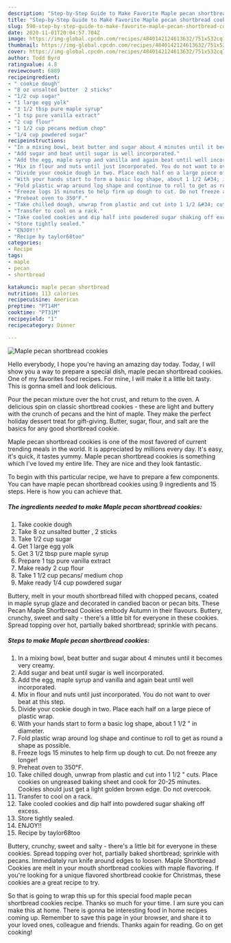 ```yaml
---
description: "Step-by-Step Guide to Make Favorite Maple pecan shortbread cookies"
title: "Step-by-Step Guide to Make Favorite Maple pecan shortbread cookies"
slug: 590-step-by-step-guide-to-make-favorite-maple-pecan-shortbread-cookies
date: 2020-11-01T20:04:57.704Z
image: https://img-global.cpcdn.com/recipes/4840142124613632/751x532cq70/maple-pecan-shortbread-cookies-recipe-main-photo.jpg
thumbnail: https://img-global.cpcdn.com/recipes/4840142124613632/751x532cq70/maple-pecan-shortbread-cookies-recipe-main-photo.jpg
cover: https://img-global.cpcdn.com/recipes/4840142124613632/751x532cq70/maple-pecan-shortbread-cookies-recipe-main-photo.jpg
author: Todd Byrd
ratingvalue: 4.8
reviewcount: 6889
recipeingredient:
- " cookie dough"
- "8 oz unsalted butter  2 sticks"
- "1/2 cup sugar"
- "1 large egg yolk"
- "3 1/2 tbsp pure maple syrup"
- "1 tsp pure vanilla extract"
- "2 cup flour"
- "1 1/2 cup pecans medium chop"
- "1/4 cup powdered sugar"
recipeinstructions:
- "In a mixing bowl, beat butter and sugar about 4 minutes until it becomes very creamy."
- "Add sugar and beat until sugar is well incorporated."
- "Add the egg, maple syrup and vanilla and again beat until well incorporated."
- "Mix in flour and nuts until just incorporated. You do not want to over beat at this step."
- "Divide your cookie dough in two. Place each half on a large piece of plastic wrap."
- "With your hands start to form a basic log shape, about 1 1/2 &#34; in diameter."
- "Fold plastic wrap around log shape and continue to roll to get as round a shape as possible."
- "Freeze logs 15 minutes to help firm up dough to cut. Do not freeze any longer!"
- "Preheat oven to 350°F."
- "Take chilled dough, unwrap from plastic and cut into 1 1/2 &#34; cuts. Place cookies on ungreased baking sheet and cook for 20-25 minutes. Cookies should just get a light golden brown edge. Do not overcook."
- "Transfer to cool on a rack."
- "Take cooled cookies and dip half into powdered sugar shaking off excess."
- "Store tightly sealed."
- "ENJOY!!"
- "Recipe by taylor68too"
categories:
- Recipe
tags:
- maple
- pecan
- shortbread

katakunci: maple pecan shortbread 
nutrition: 113 calories
recipecuisine: American
preptime: "PT14M"
cooktime: "PT31M"
recipeyield: "1"
recipecategory: Dinner

---
```



![Maple pecan shortbread cookies](https://img-global.cpcdn.com/recipes/4840142124613632/751x532cq70/maple-pecan-shortbread-cookies-recipe-main-photo.jpg)

Hello everybody, I hope you're having an amazing day today. Today, I will show you a way to prepare a special dish, maple pecan shortbread cookies. One of my favorites food recipes. For mine, I will make it a little bit tasty. This is gonna smell and look delicious.

Pour the pecan mixture over the hot crust, and return to the oven. A delicious spin on classic shortbread cookies - these are light and buttery with the crunch of pecans and the hint of maple. They make the perfect holiday dessert treat for gift-giving. Butter, sugar, flour, and salt are the basics for any good shortbread cookie.

Maple pecan shortbread cookies is one of the most favored of current trending meals in the world. It is appreciated by millions every day. It's easy, it's quick, it tastes yummy. Maple pecan shortbread cookies is something which I've loved my entire life. They are nice and they look fantastic.


To begin with this particular recipe, we have to prepare a few components. You can have maple pecan shortbread cookies using 9 ingredients and 15 steps. Here is how you can achieve that.

<!--inarticleads1-->

##### The ingredients needed to make Maple pecan shortbread cookies:

1. Take  cookie dough
1. Take 8 oz unsalted butter , 2 sticks
1. Take 1/2 cup sugar
1. Get 1 large egg yolk
1. Get 3 1/2 tbsp pure maple syrup
1. Prepare 1 tsp pure vanilla extract
1. Make ready 2 cup flour
1. Take 1 1/2 cup pecans/ medium chop
1. Make ready 1/4 cup powdered sugar


Buttery, melt in your mouth shortbread filled with chopped pecans, coated in maple syrup glaze and decorated in candied bacon or pecan bits. These Pecan Maple Shortbread Cookies embody Autumn in their flavours. Buttery, crunchy, sweet and salty - there&#39;s a little bit for everyone in these cookies. Spread topping over hot, partially baked shortbread; sprinkle with pecans. 

<!--inarticleads2-->

##### Steps to make Maple pecan shortbread cookies:

1. In a mixing bowl, beat butter and sugar about 4 minutes until it becomes very creamy.
1. Add sugar and beat until sugar is well incorporated.
1. Add the egg, maple syrup and vanilla and again beat until well incorporated.
1. Mix in flour and nuts until just incorporated. You do not want to over beat at this step.
1. Divide your cookie dough in two. Place each half on a large piece of plastic wrap.
1. With your hands start to form a basic log shape, about 1 1/2 &#34; in diameter.
1. Fold plastic wrap around log shape and continue to roll to get as round a shape as possible.
1. Freeze logs 15 minutes to help firm up dough to cut. Do not freeze any longer!
1. Preheat oven to 350°F.
1. Take chilled dough, unwrap from plastic and cut into 1 1/2 &#34; cuts. Place cookies on ungreased baking sheet and cook for 20-25 minutes. Cookies should just get a light golden brown edge. Do not overcook.
1. Transfer to cool on a rack.
1. Take cooled cookies and dip half into powdered sugar shaking off excess.
1. Store tightly sealed.
1. ENJOY!!
1. Recipe by taylor68too


Buttery, crunchy, sweet and salty - there&#39;s a little bit for everyone in these cookies. Spread topping over hot, partially baked shortbread; sprinkle with pecans. Immediately run knife around edges to loosen. Maple Shortbread Cookies are melt in your mouth shortbread cookies with maple flavoring. If you&#39;re looking for a unique flavored shortbread cookie for Christmas, these cookies are a great recipe to try. 

So that is going to wrap this up for this special food maple pecan shortbread cookies recipe. Thanks so much for your time. I am sure you can make this at home. There is gonna be interesting food in home recipes coming up. Remember to save this page in your browser, and share it to your loved ones, colleague and friends. Thanks again for reading. Go on get cooking!
